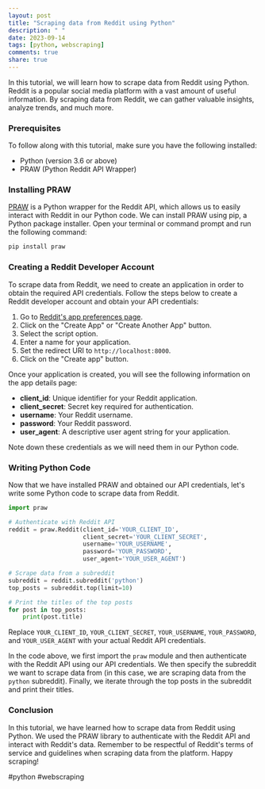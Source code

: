 ```yaml
---
layout: post
title: "Scraping data from Reddit using Python"
description: " "
date: 2023-09-14
tags: [python, webscraping]
comments: true
share: true
---
```


In this tutorial, we will learn how to scrape data from Reddit using Python. Reddit is a popular social media platform with a vast amount of useful information. By scraping data from Reddit, we can gather valuable insights, analyze trends, and much more.

### Prerequisites

To follow along with this tutorial, make sure you have the following installed:

- Python (version 3.6 or above)
- PRAW (Python Reddit API Wrapper)

### Installing PRAW

[PRAW](https://praw.readthedocs.io/) is a Python wrapper for the Reddit API, which allows us to easily interact with Reddit in our Python code. We can install PRAW using pip, a Python package installer. Open your terminal or command prompt and run the following command:

```python
pip install praw
```

### Creating a Reddit Developer Account

To scrape data from Reddit, we need to create an application in order to obtain the required API credentials. Follow the steps below to create a Reddit developer account and obtain your API credentials:

1. Go to [Reddit's app preferences page](https://www.reddit.com/prefs/apps).
2. Click on the "Create App" or "Create Another App" button.
3. Select the script option.
4. Enter a name for your application.
5. Set the redirect URI to `http://localhost:8000`.
6. Click on the "Create app" button.

Once your application is created, you will see the following information on the app details page:

- **client_id**: Unique identifier for your Reddit application.
- **client_secret**: Secret key required for authentication.
- **username**: Your Reddit username.
- **password**: Your Reddit password.
- **user_agent**: A descriptive user agent string for your application.

Note down these credentials as we will need them in our Python code.

### Writing Python Code

Now that we have installed PRAW and obtained our API credentials, let's write some Python code to scrape data from Reddit.

```python
import praw

# Authenticate with Reddit API
reddit = praw.Reddit(client_id='YOUR_CLIENT_ID',
                     client_secret='YOUR_CLIENT_SECRET',
                     username='YOUR_USERNAME',
                     password='YOUR_PASSWORD',
                     user_agent='YOUR_USER_AGENT')

# Scrape data from a subreddit
subreddit = reddit.subreddit('python')
top_posts = subreddit.top(limit=10)

# Print the titles of the top posts
for post in top_posts:
    print(post.title)

```

Replace `YOUR_CLIENT_ID`, `YOUR_CLIENT_SECRET`, `YOUR_USERNAME`, `YOUR_PASSWORD`, and `YOUR_USER_AGENT` with your actual Reddit API credentials.

In the code above, we first import the `praw` module and then authenticate with the Reddit API using our API credentials. We then specify the subreddit we want to scrape data from (in this case, we are scraping data from the `python` subreddit). Finally, we iterate through the top posts in the subreddit and print their titles.

### Conclusion

In this tutorial, we have learned how to scrape data from Reddit using Python. We used the PRAW library to authenticate with the Reddit API and interact with Reddit's data. Remember to be respectful of Reddit's terms of service and guidelines when scraping data from the platform. Happy scraping!

#python #webscraping